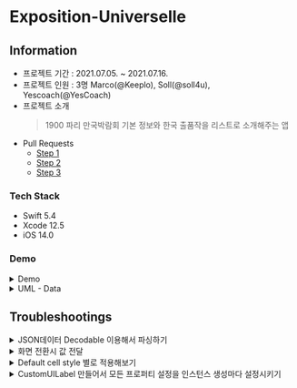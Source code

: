 # Exposition-Universelle
## Information
* 프로젝트 기간 : 2021.07.05. ~ 2021.07.16.
* 프로젝트 인원 : 3명 Marco(@Keeplo), Soll(@soll4u), Yescoach(@YesCoach)
* 프로젝트 소개 
    > 1900 파리 만국박람회 기본 정보와 한국 출품작을 리스트로 소개해주는 앱
* Pull Requests
    * [Step 1](https://github.com/yagom-academy/ios-exposition-universelle/pull/86)
    * [Step 2](https://github.com/yagom-academy/ios-exposition-universelle/pull/97)
    * [Step 3](https://github.com/yagom-academy/ios-exposition-universelle/pull/104)
### Tech Stack
* Swift 5.4
* Xcode 12.5
* iOS 14.0
### Demo
<details><summary>Demo</summary><div markdown="1">

![Simulator Screen Recording - iPhone 12 - 2022-01-06 at 18 25 23](https://user-images.githubusercontent.com/24707229/148360682-f83cc8aa-cc39-4514-967c-db6e8bf345e8.gif)
</div></details>
<details><summary>UML - Data</summary><div markdown="1">

![image](https://user-images.githubusercontent.com/59643667/125462069-37423bdf-61e3-4093-a4d0-fb7b2ae90760.png)
</div></details>


## Troubleshootings
<details><summary>JSON데이터 Decodable 이용해서 파싱하기</summary><div markdown="1">

Decodable을 채택한 타입은 디코딩이 완료되면 해당 데이터를 하나의 인스턴스로 만들기 때문에 `init()`
initializer를 구현하는 것과 구현하지 않는 것 등등 다양한 방향을 고민해봄
<img width="753" alt="Decodable 고민사항" src="https://user-images.githubusercontent.com/24707229/148360769-86aa8907-9797-4487-94e6-63b2b726f264.png">
---
* 매서드 또는 초기자 내부 구현을 잘꾸미면 JSON 내부 프로퍼티 ≡ 매칭할 타입의 프로퍼티 가 1대1 대응 할 필요 없거나 다른 타입으로 타입 캐스팅이 가능해짐    
    ```swift
    struct Exposition: Decodable {
        let title: String?
        let duration: Date?

            private enum CodingKeys: String, CodingKey {
                    case title
                    case duration
            }

            required init(from decoder: Decoder) throws {
                    let container = try decoder.container(keyedBy: CodingKeys.self)
                    self.title = (try? container.decode(String.self, forKey: .title)) ?? ""
                    let interbal (try? container.decode(Double.self, forKey: .duration)) ?? 0
                    
                    if let dates = stringDate {
                        self.duration = Date(timeIntervalSince1970: interbal)
                    } else {
                        self.duration = nil
                    }
            }
    }
    ```
* 과연 init(from decoder: Decoder) 필요한가?
    ```swift
    struct Entry: Decodable {

        let name: String?
        var imageName: String?

        private enum CodingKeys: String, CodingKey {
            case imageName = "image_nam" // test
            case name
        }

        init(from decoder: Decoder) throws {
            let values = try decoder.container(keyedBy: CodingKeys.self)
            name = try values.decode(String.self, forKey: .name)
            imageName = try values.decode(String.self, forKey: .imageName)
                // 둘중 하나라도 오류 발생시 throw - 인스턴스 생성 안됨.
        }
    }
    ```
    init을 위 코드처럼 처리하면 하나의 프로퍼티 값 만이라도 `오류`가 발생하면 바로 인스턴스 만들지 않고 에러를 던짐
    
* init을 구현하지 않음
    ```swift    
    let decoder = JSONDecoder()
            
    do {
       let data = NSDataAsset(name: "items")?.data
       let instance = try decoder.decode(Array<Entry>.self, from: data!)
                
       print(instance)
    } catch {
       print(error)
    }
    ```
    위 코드처럼 구현될때 프로퍼티가 비어있으면 nil 담고 인스턴스 생성됨

**적용코드**  
하나의 데이터가 누락되었다고 해서 모든 데이터 파싱을 실패할 필요가 없기 때문에 초기화에서 모든 데이터를 확인하고 옵셔널처리  
<img width="872" alt="Decodable 적용 코드" src="https://user-images.githubusercontent.com/24707229/148360788-6b0c432e-70f5-403d-b107-569e240b81ea.png">

</div></details>
<details><summary>화면 전환시 값 전달</summary><div markdown="1">

- 화면 이동 할때 데이터 넘기기 다양한 방법을 고민   
    (참고 블로그 [Swift에서 데이터 전달하는 6가지 방법 정리!!
](https://i-colours-u.tistory.com/6))
    - 스토리보드에서 버튼과 ViewController 바로 연결하기
    - ViewController 간에 Segue 연결하고 스토리보드에 포함된 ViewController의 인스턴스를 생성해서 present 하기
    - 델리게이트를 이용한 값 넘김

- 값을 전달할때 해당 인스턴스 내부 데이터를 전달하는 방식을 고민  
    질문 내용  
    <img width="729" alt="값전달" src="https://user-images.githubusercontent.com/24707229/148360966-202ba9cd-558d-4e9c-a26f-7be38aaed5d4.png">

    리뷰어의 피드백을 통해 인스턴스 내부 프로퍼티 값을 나누어 전달하는 건 은닉화, 캡슐화를 망가뜨리는 시도라고 인식
    데이터를 담은 인스턴스를 전달하는 형태로 구현

**적용코드**  
<img width="795" alt="Screen Shot 2022-01-06 at 6 20 49 PM" src="https://user-images.githubusercontent.com/24707229/148360996-f17e059a-33d6-4727-88b4-bb2266f0084e.png">
<img width="1020" alt="Screen Shot 2022-01-06 at 6 21 40 PM" src="https://user-images.githubusercontent.com/24707229/148361004-524aa698-7753-473e-a6ad-bba7cda0b53f.png">
</div></details>
<details><summary>Default cell style 별로 적용해보기</summary><div markdown="1">
    
기대하는 디자인이 Default cell style 'Subtitle' 으로 생각해서 구현 시도  
**cell.imageView 적용시도**   
문제점) 이미지뷰의 크기를 설정 할 수 없다

**시도 1)** 이미지 뷰의 레이아웃 조정해보기  
> 참고 블로그  
> [How to set fix ImageView size inside TableViewCell programmatically?](https://stackoverflow.com/questions/60199920/how-to-set-fix-imageview-size-inside-tableviewcell-programmatically)  
> [[Swift] AutoLayout 코드작성방법 (Visual Format Language, NSLayoutAnchor, NSLayoutConstraint)](https://nsios.tistory.com/99)
        
**translatesAutoresizingMaskIntoConstraints** : 설정(Autoresizing) 완료된 뷰의 설정 바꾸기 ← 인스턴스 생성되고 화면에 그려질때 true 상태의 뷰를 스토리보드에서 오토레이아웃 셋팅해두면 오토레이아웃 설정이 2개라 충돌해서 에러가 발생
> [translatesAutoresizingMaskIntoConstraints](https://zeddios.tistory.com/474)
        
**시도 2)** UIImage를 셀 크기로 렌더링해서 UIImageView에 넣기  
> 참고 블로그
> [[Swift] Image Resize](https://nsios.tistory.com/154?category=803407)  
    
-> 이미지 크기는 셀 높이에 맞지만 공백 설정하기가 힘듬
        
**시도 3)** UITableVIewCell을 상속한 커스텀셀에 기본셀 override 해서 ImageView 셋팅하기  
> 참고 블로그
> [cell.imageView!.frame size change. Swift](https://stackoverflow.com/questions/35635884/cell-imageview-frame-size-change-swift)  
        
**결론)** Subtitle 이미지 뷰는 셀을 나누는 선이 포함되지 않음. 커스텀 셀로 최종 적용.   
    모든 내용이 cell content 뷰 안에 들어있어야 함(프로젝트 요구사항). 일정한 크기 이미지의 아이콘이 적절
<img width="630" alt="Screen Shot 2022-01-06 at 6 02 20 PM" src="https://user-images.githubusercontent.com/24707229/148361056-068c41a8-2cda-4e3b-9eec-f394635073bf.png">
<img width="456" alt="커스텀" src="https://user-images.githubusercontent.com/24707229/148361063-c7156abc-22c7-46dc-b68c-8da8740acb94.png">
</div></details>
<details><summary>CustomUILabel 만들어서 모든 프로퍼티 설정을 인스턴스 생성마다 설정시키기</summary><div markdown="1">

앱 내부에서 사용되는 모든 UILabel은 동일한 설정을 가지고 있어서 해당 설정을 초기화 단계에서 포함하도록 상속된 class를 생성해서 적용

`extension`으로 추가하기엔 기본 UILabel 기능을 필요로 하는 UI요소가 추가될 가능성이 있기 때문에 상속으로 추가함 

리뷰어의 도움으로 `Protocol`을 이용해서 커스텀 Label이 UILabel이 사용가능한 경우에만 적용되도록 적용  
    <img width="456" alt="커스텀" src="https://user-images.githubusercontent.com/24707229/148361113-489b3f9e-dba8-4728-9a2a-af6dc7dccef1.png">

</div></details>
<br>
